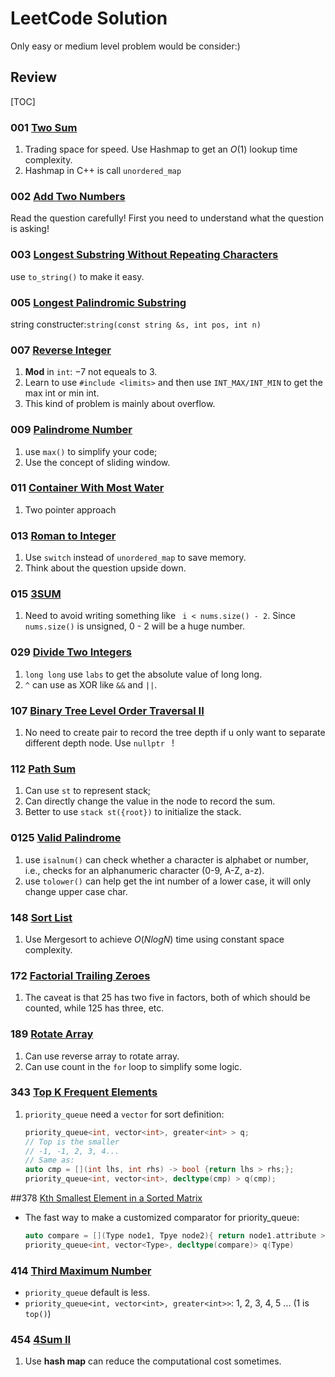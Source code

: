 # LeetCode Solution
Only easy or medium level problem would be consider:)

## Review

[TOC]

### 001 [Two Sum](https://leetcode.com/problems/two-sum)

1. Trading space for speed. Use Hashmap to get an $O(1)$ lookup time complexity.
2. Hashmap in C++ is call `unordered_map`

### 002 [Add Two Numbers](https://leetcode.com/problems/add-two-numbers)

Read the question carefully! First you need to understand what the question is asking!

### 003 [Longest Substring Without Repeating Characters](https://leetcode.com/problems/longest-substring-without-repeating-characters) 

use `to_string()` to make it easy.

### 005 [Longest Palindromic Substring](https://leetcode.com/problems/longest-palindromic-substring)

string constructer:`string(const string &s, int pos, int n)`

### 007 [Reverse Integer](https://leetcode.com/problems/reverse-integer) 

1. **Mod** in `int`: $-7 % 10 = -7$ not equeals to 3.
2. Learn to use `#include <limits>` and then use `INT_MAX/INT_MIN` to get the max int or min int.
3. This kind of problem is mainly about overflow.

### 009 [Palindrome Number](https://leetcode.com/problems/palindrome-number)  

1. use `max()` to simplify your code;
2. Use the concept of sliding window.

### 011 [Container With Most Water](https://leetcode.com/problems/container-with-most-water) 

1. Two pointer approach

### 013 [Roman to Integer](https://leetcode.com/problems/roman-to-integer)

1. Use `switch` instead of `unordered_map` to save memory.
2. Think about the question upside down.

### 015 [3SUM](https://leetcode.com/problems/3sum/)

1. Need to avoid writing something like ` i < nums.size() - 2`. Since `nums.size()` is unsigned, 0 - 2 will be a huge number.

### 029 [Divide Two Integers](https://leetcode.com/problems/divide-two-integers/submissions/)

1. `long long` use `labs` to get the absolute value of long long.
2. `^` can use as XOR like `&&` and `||`.

### 107 [Binary Tree Level Order Traversal II](https://leetcode.com/problems/binary-tree-level-order-traversal-ii/)

1. No need to create pair to record the tree depth if u only want to separate different depth node. Use `nullptr ` !

### 112 [Path Sum](https://leetcode.com/problems/path-sum/)

1. Can use `st` to represent stack;
2. Can directly change the value in the node to record the sum.
3. Better to use `stack st({root})` to initialize the stack.

### 0125 [Valid Palindrome](https://leetcode.com/problems/valid-palindrome/)

1. use `isalnum()` can check whether a character is alphabet or number, i.e., checks for an alphanumeric character (0-9, A-Z, a-z).
2. use `tolower()` can help get the int number of a lower case, it will only change upper case char.

### 148 [Sort List](https://leetcode.com/problems/sort-list/)

1. Use Mergesort to achieve $O(NlogN)$ time using constant space complexity.

### 172 [Factorial Trailing Zeroes](https://leetcode.com/problems/factorial-trailing-zeroes)

1. The caveat is that 25 has two five in factors, both of which should be counted, while 125 has three, etc.

### 189 [Rotate Array](https://leetcode.com/problems/rotate-array/)

1. Can use reverse array to rotate array.
2. Can use count in the `for` loop to simplify some logic.



### 343 [Top K Frequent Elements](https://leetcode.com/problems/top-k-frequent-elements/)

1. `priority_queue` need a `vector` for sort definition:

   ```c++
   priority_queue<int, vector<int>, greater<int> > q;
   // Top is the smaller
   // -1, -1, 2, 3, 4...
   // Same as:
   auto cmp = [](int lhs, int rhs) -> bool {return lhs > rhs;};
   priority_queue<int, vector<int>, decltype(cmp) > q(cmp);
   ```



##378 [Kth Smallest Element in a Sorted Matrix](https://leetcode.com/problems/kth-smallest-element-in-a-sorted-matrix/)

- The fast way to make a customized comparator for priority_queue:

  ```c++
  auto compare = [](Type node1, Tpye node2){ return node1.attribute > node2.attribute }
  priority_queue<int, vector<Type>, decltype(compare)> q(Type)
  ```

  


### 414 [Third Maximum Number](https://leetcode.com/problems/third-maximum-number/)

- `priority_queue` default is less.
- `priority_queue<int, vector<int>, greater<int>>`: 1, 2, 3, 4, 5 ... (1 is `top()`)



### 454 [4Sum II](https://leetcode.com/problems/4sum-ii/)

1. Use **hash map** can reduce the computational cost sometimes.